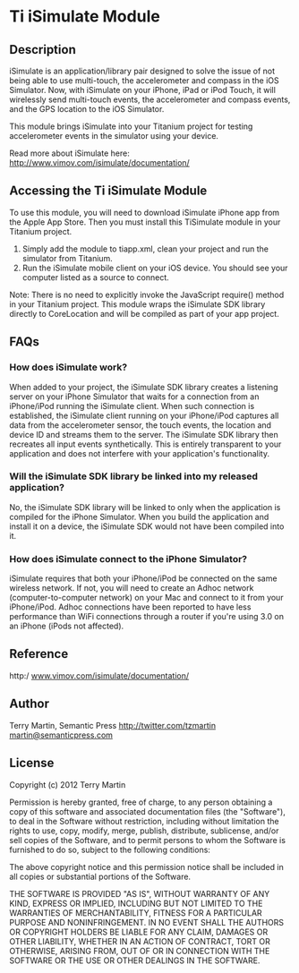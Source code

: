 # Ti iSimulate Module

## Description

iSimulate is an application/library pair designed to solve the issue of not being able to use multi-touch, the accelerometer and compass in the iOS Simulator. Now, with iSimulate on your iPhone, iPad or iPod Touch, it will wirelessly send multi-touch events, the accelerometer and compass events, and the GPS location to the iOS Simulator.

This module brings iSimulate into your Titanium project for testing accelerometer events in the simulator using your device.

Read more about iSimulate here: http://www.vimov.com/isimulate/documentation/

## Accessing the Ti iSimulate Module

To use this module, you will need to download iSimulate iPhone app from the Apple App Store.  Then you must install this TiSimulate module in your Titanium project.

1. Simply add the module to tiapp.xml, clean your project and run the simulator from Titanium. 
2. Run the iSimulate mobile client on your iOS device. You should see your computer listed as a source to connect.

Note: There is no need to explicitly invoke the JavaScript require() method in your Titanium project.  This module wraps the iSimulate SDK library directly to CoreLocation and will be compiled as part of your app project.

## FAQs

### How does iSimulate work?
When added to your project, the iSimulate SDK library creates a listening server on your iPhone Simulator that waits for a connection from an iPhone/iPod running the iSimulate client. When such connection is established, the iSimulate client running on your iPhone/iPod captures all data from the accelerometer sensor, the touch events, the location and device ID and streams them to the server. The iSimulate SDK library then recreates all input events synthetically. This is entirely transparent to your application and does not interfere with your application's functionality.

### Will the iSimulate SDK library be linked into my released application?
No, the iSimulate SDK library will be linked to only when the application is compiled for the iPhone Simulator. When you build the application and install it on a device, the iSimulate SDK would not have been compiled into it.

### How does iSimulate connect to the iPhone Simulator?
iSimulate requires that both your iPhone/iPod be connected on the same wireless network. If not, you will need to create an Adhoc network (computer-to-computer network) on your Mac and connect to it from your iPhone/iPod. Adhoc connections have been reported to have less performance than WiFi connections through a router if you're using 3.0 on an iPhone (iPods not affected).

## Reference

http:/  www.vimov.com/isimulate/documentation/

## Author

Terry Martin, Semantic Press
http://twitter.com/tzmartin
martin@semanticpress.com

## License

Copyright (c) 2012 Terry Martin

Permission is hereby granted, free of charge, to any person obtaining
a copy of this software and associated documentation files (the
"Software"), to deal in the Software without restriction, including
without limitation the rights to use, copy, modify, merge, publish,
distribute, sublicense, and/or sell copies of the Software, and to
permit persons to whom the Software is furnished to do so, subject to
the following conditions:

The above copyright notice and this permission notice shall be
included in all copies or substantial portions of the Software.

THE SOFTWARE IS PROVIDED "AS IS", WITHOUT WARRANTY OF ANY KIND,
EXPRESS OR IMPLIED, INCLUDING BUT NOT LIMITED TO THE WARRANTIES OF
MERCHANTABILITY, FITNESS FOR A PARTICULAR PURPOSE AND
NONINFRINGEMENT. IN NO EVENT SHALL THE AUTHORS OR COPYRIGHT HOLDERS BE
LIABLE FOR ANY CLAIM, DAMAGES OR OTHER LIABILITY, WHETHER IN AN ACTION
OF CONTRACT, TORT OR OTHERWISE, ARISING FROM, OUT OF OR IN CONNECTION
WITH THE SOFTWARE OR THE USE OR OTHER DEALINGS IN THE SOFTWARE.
